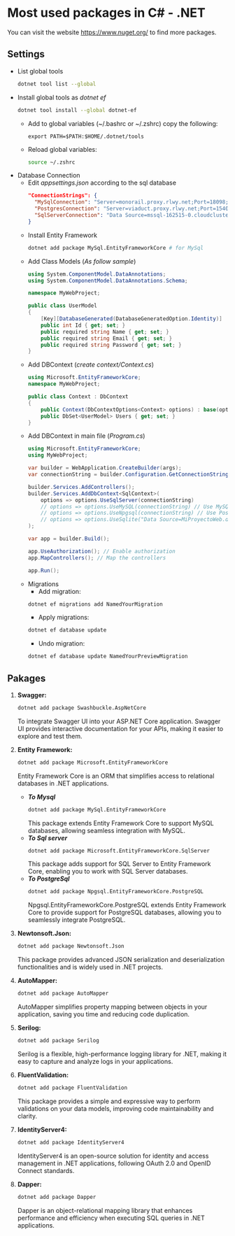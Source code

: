 # Most used packages in C# - .NET
You can visit the website https://www.nuget.org/ to find more packages.

## Settings
- List global tools
  ```bash
  dotnet tool list --global
  ```
- Install global tools as *dotnet ef*
  ```bash
  dotnet tool install --global dotnet-ef
  ```
  - Add to global variables (~/.bashrc or ~/.zshrc) copy the following:
    ```vim
    export PATH=$PATH:$HOME/.dotnet/tools
    ```
  - Reload global variables:
    ```bash
    source ~/.zshrc
    ```
- Database Connection
  - Edit *appsettings.json* according to the sql database
    ```json
    "ConnectionStrings": {
      "MySqlConnection": "Server=monorail.proxy.rlwy.net;Port=18098;Database=railway;User=root;Password=EH6F352114bCH14Ee5BG6E6c2EeDEbb5;ConvertZeroDateTime=True;",
      "PostgresConnection": "Server=viaduct.proxy.rlwy.net;Port=15406;Database=railway;Username=postgres;Password=52aBGEaeFE-ADbe22gG2aG11CADdFdcF",
      "SqlServerConnection": "Data Source=mssql-162515-0.cloudclusters.net,19796;Initial Catalog=sqlserverdb;User Id=root;Password=Admin123;TrustServerCertificate=True;"
    }
    ```
  - Install Entity Framework
    ```bash
    dotnet add package MySql.EntityFrameworkCore # for MySql
    ```
  - Add Class Models (*As follow sample*)
    ```csharp
    using System.ComponentModel.DataAnnotations;
    using System.ComponentModel.DataAnnotations.Schema;
    
    namespace MyWebProject;
    
    public class UserModel
    {
        [Key][DatabaseGenerated(DatabaseGeneratedOption.Identity)]
        public int Id { get; set; }
        public required string Name { get; set; }
        public required string Email { get; set; }
        public required string Password { get; set; }
    }

    ```
  - Add DBContext (*create context/Context.cs*)
    ```csharp
    using Microsoft.EntityFrameworkCore;
    namespace MyWebProject;
    
    public class Context : DbContext
    {
        public Context(DbContextOptions<Context> options) : base(options) { }
        public DbSet<UserModel> Users { get; set; }
    }
    ```
  - Add DBContext in main file (*Program.cs*)
    ```csharp
    using Microsoft.EntityFrameworkCore;
    using MyWebProject;
    
    var builder = WebApplication.CreateBuilder(args);
    var connectionString = builder.Configuration.GetConnectionString("SqlServerConnection") ?? string.Empty;
    
    builder.Services.AddControllers();
    builder.Services.AddDbContext<SqlContext>(
        options => options.UseSqlServer(connectionString)
        // options => options.UseMySQL(connectionString) // Use MySQL
        // options => options.UseNpgsql(connectionString) // Use PostgreSQL
        // options => options.UseSqlite("Data Source=MiProyectoWeb.db") // Use SQLite
    );
    
    var app = builder.Build();
    
    app.UseAuthorization(); // Enable authorization
    app.MapControllers(); // Map the controllers
    
    app.Run();
    ```
  - Migrations
      - Add migration:
      ```bash
      dotnet ef migrations add NamedYourMigration
      ```
      - Apply migrations:
      ```bash
      dotnet ef database update
      ```
      - Undo migration:
      ```bash
      dotnet ef database update NamedYourPreviewMigration
      ```

## Pakages

1. **Swagger:**
    ```bash
    dotnet add package Swashbuckle.AspNetCore
    ```
    To integrate Swagger UI into your ASP.NET Core application. Swagger UI provides interactive documentation for your APIs, making it easier to explore and test them.

2. **Entity Framework:**
    ```bash
    dotnet add package Microsoft.EntityFrameworkCore
    ```
    Entity Framework Core is an ORM that simplifies access to relational databases in .NET applications. 
   - ***To Mysql***
     ```bash
     dotnet add package MySql.EntityFrameworkCore
     ```
     This package extends Entity Framework Core to support MySQL databases, allowing seamless integration with MySQL.
   - ***To Sql server***
     ```bash
     dotnet add package Microsoft.EntityFrameworkCore.SqlServer
     ```
     This package adds support for SQL Server to Entity Framework Core, enabling you to work with SQL Server databases.
   - ***To PostgreSql***
     ```bash
     dotnet add package Npgsql.EntityFrameworkCore.PostgreSQL
     ```
     Npgsql.EntityFrameworkCore.PostgreSQL extends Entity Framework Core to provide support for PostgreSQL databases, allowing you to seamlessly integrate PostgreSQL.

4. **Newtonsoft.Json:**
    ```bash
    dotnet add package Newtonsoft.Json
    ```
    This package provides advanced JSON serialization and deserialization functionalities and is widely used in .NET projects.

5. **AutoMapper:**
    ```bash
    dotnet add package AutoMapper
    ```
    AutoMapper simplifies property mapping between objects in your application, saving you time and reducing code duplication.

6. **Serilog:**
    ```bash
    dotnet add package Serilog
    ```
    Serilog is a flexible, high-performance logging library for .NET, making it easy to capture and analyze logs in your applications.

7. **FluentValidation:**
    ```bash
    dotnet add package FluentValidation
    ```
    This package provides a simple and expressive way to perform validations on your data models, improving code maintainability and clarity.

8. **IdentityServer4:**
    ```bash
    dotnet add package IdentityServer4
    ```
    IdentityServer4 is an open-source solution for identity and access management in .NET applications, following OAuth 2.0 and OpenID Connect standards.

10. **Dapper:**
    ```bash
    dotnet add package Dapper
    ```
    Dapper is an object-relational mapping library that enhances performance and efficiency when executing SQL queries in .NET applications.

